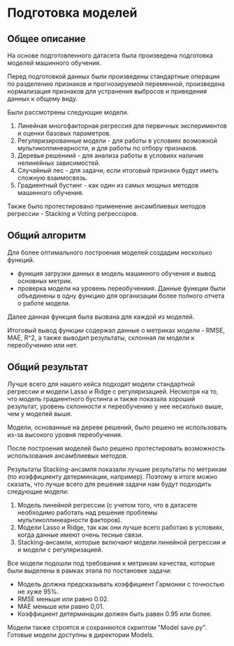 # Подготовка моделей

## Общее описание

На основе подготовленного датасета была произведена подготовка моделей машинного обучения. 

Перед подготовкой данных были произведены стандартные операции по разделению признаков и прогнозируемой переменной, произведена нормализация признаков для устранения выбросов и приведения данных к общему виду. 

Были рассмотрены следующие модели. 
1. Линейная многофакторная регрессия для первичных экспериментов и оценки базовых параметров. 
2. Регуляризированные модели - для работы в условиях возможной мультиколлинеарности, и для работы по отбору признаков.
3. Деревья решениий - для анализа работы в условиях наличия  нелинейных зависимостей. 
4. Случайный лес - для задачи, если итоговый признаки будут иметь сложную взаимосвязь. 
5. Градиентный  бустинг - как один из самых мощных методов машинного обучения. 

Также было протестировано применение ансамблиевых методов регрессии - Stacking и Voting регрессоров. 

## Общий алгоритм

Для более оптимального построения моделей создадим несколько функций. 
- функция загрузки данных в модель машинного обучения и вывод основных метрик. 
- проверка модели на уровень переобучениия. 
Данные функции были объединены в одну функцию для организации более полного отчета о работе модели. 

Далее данная функция была вызвана для каждой из моделей.

Итоговый вывод функции содержал данные о метриках модели - RMSE, MAE, R^2, а также выводил результаты, склонная ли модели к переобучению или нет. 

## Общий результат

Лучше всего для нашего кейса подходят модели стандартной регрессии и модели Lasso и Ridge с регуляризацией. Несмотря на то, что модель градиентного бустинга и также показала хороший результат, уровень склонности к переобучению у нее несколько выше, чем у моделей выше. 

Модели, основанные на дереве решений, было решено не использовать из-за высокого уровня переобучения. 

После построения моделей было решено протестировать возможность использования ансамблиевых методов.

Результаты Stacking-ансамля показали лучшие результаты по метрикам (по коэффициенту детерминации, например). Поэтому в итоге можно сказать, что лучше всего для решения задачи нам будут подходить следующие модели:

1. Модель линейной регрессии (с учетом того, что в датасете необходимо работать над решение проблемы мультиколлинеарности факторов). 
2. Модели Lasso и Ridge, так как они лучше всего работаю в условиях, когда данные имеют очень тесные связи. 
3. Stacking-ансамли, которые включают модели линейной регрессии и и модели с регуляризацией. 

Все модели подошли под требования к метрикам качества, которые были выделены в рамках этапа по постановке задачи:
- Модель должна предсказывать коэффициент Гармонии с точностью не хуже 95%. 
- RMSE меньше или равно 0.02.
- MAE меньше или равно 0,01.
- Коэффициент  детерминации должен быть равен 0.95 или более.

Модели также строятся и сохраняются скриптом "Model save.py". Готовые модели доступны в директории Models.
